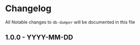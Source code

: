 # Changelog

All Notable changes to `db-dumper` will be documented in this file

## 1.0.0 - YYYY-MM-DD
